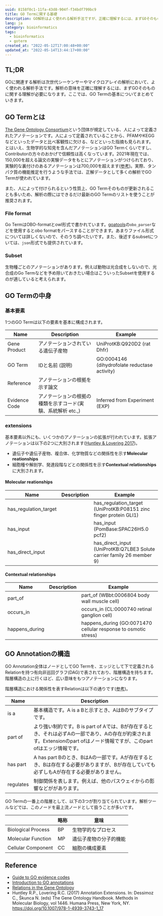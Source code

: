 ```yaml
---
uuid: 8158f0c1-11fa-43d8-904f-f34bdf799bc9
title: GO Termに関する基礎
description: GO解析はよく使われる解析手法ですが、正確に理解するには、まずGOそのものに関する理解が必要になります。GO Termの基本についてまとめていきます。
lang: ja
category: bioinformatics
tags:
  - bioinformatics
  - goterm
created_at: "2022-05-12T17:00:48+00:00"
updated_at: "2022-05-14T13:44:17+00:00"
---
```


## TL;DR

GOに関連する解析は次世代シーケンサーやマイクロアレイの解析において、よく使われる解析手法です。解析の意味を正確に理解するには、まずGOそのものに関する理解が必要になります。ここでは、GO Termの基本についてまとめていきます。

## GO Termとは

[The Gene Ontology Consortium](http://geneontology.org/docs/whoweare/)という団体が規定している、人によって定義されたアノテーションです。人によって定義されていることから、PFAMやKEGGなどといったデータと比べ客観性に欠ける、などといった指摘も見られます。
とはいえ、生物学的な知見を含んだアノテーションはGO Termくらいですし、Contributorの方々のおかげで信頼性は高くなっています。2021年現在では、150,000を超える論文の実験データをもとにアノテーションがつけられており、実験的な裏付けのあるアノテーションは700,000を超えます([参考](http://geneontology.org/docs/introduction-to-go-resource/))。実際、タンパク質の機能推定を行うような手法では、正解データとして多くの解析でGO Termが使われています。

また、人によって付けられるという性質上、GO Termそのものが更新されることも多いため、解析の際にはできるだけ最新のGO Termのリストを使うことが推奨されます。

### File format

Go TermはOBO-formatとowl形式で書かれています。[goatools](https://github.com/tanghaibao/goatools)の`obo_parser`などを使用するとobo formatをパースすることができます。あまりファイル形式については詳しくないので、そのうち調べたいです。また、後述するsubsetについては、`json`形式でも提供されています。

### Subset

生物種ごとのアノテーションがあります。例えば動物は光合成をしないので、光合成のGo Termなどを予め除いておきたい場合はこういったSubsetを使用するのが適していると考えられます。

## GO Termの中身

### 基本要素

1つのGO Termは以下の要素を基本に構成されます。

| Name          | Description                        | Example                                       |
| ------------- | ---------------------------------- | --------------------------------------------- |
| Gene Product  | アノテーションされている遺伝子産物                  | UniProtKB:Q920D2 (rat Dhfr)                   |
| GO Term       | IDと名前 (説明)                         | GO:0004146 (dihydrofolate reductase activity) |
| Reference     | アノテーションの根拠を示す論文                    |                                               |
| Evidence Code | アノテーションの根拠の種類を示すコード(実験、系統解析 etc.,) | Inferred from Experiment (EXP)                |

### extensions

基本要素以外にも、いくつかのアノテーションの拡張が行われています。拡張アノテーションは以下の2つに大別されます([Huntley & Lovering 2017](https://link.springer.com/protocol/10.1007/978-1-4939-3743-1_17))。

- 遺伝子や遺伝子産物、複合体、化学物質などの関係性を示す**Molecular reationships**
- 細胞種や解剖学、発達段階などとの関係性を示す**Contextual relationships**に大別されます。

#### Molecular reationships

| Name                  | Description | Example                                                               |
| --------------------- | ----------- | --------------------------------------------------------------------- |
| has_regulation_target |             | has_regulation_target (UniProtKB:P08151 zinc finger protein GLI1)     |
| has_input             |             | has_input (PomBase:SPAC26H5.0 pcf2)                                   |
| has_direct_input      |             | has_direct_input (UniProtKB:Q7LBE3 Solute carrier family 26 member 9) |

#### Contextual relationships

| Name           | Description | Example                                                         |
| -------------- | ----------- | --------------------------------------------------------------- |
| part_of        |             | part_of (WBbt:0006804 body wall muscle cell)                    |
| occurs_in      |             | occurs_in (CL:0000740 retinal ganglion cell)                    |
| happens_during |             | happens_during (GO:0071470 cellular response to osmotic stress) |

## GO Annotationの構造

GO Annotation全体はノードとしてGO Termを、エッジとして下で定義されるRelationを持つ有向非巡回グラフ(DAG)で表されており、階層構造を持ちます。階層構造の上に行くほど、広い意味をもつアノテーションになります。

階層構造における関係性を表すRelationは以下の通りです([参考](http://geneontology.org/docs/ontology-relations/))。

| Name      | Description                                                                                               |
| --------- | --------------------------------------------------------------------------------------------------------- |
| is a      | 基本構造です。A is a Bと示すとき、AはBのサブタイプです。                                                                         |
| part of   | より強い制約です。B is part of Aでは、Bが存在するとき、それは必ずAの一部であり、Aの存在が約束されます。Extensionのpart ofはノード情報ですが、このpart ofはエッジ情報です。 |
| has part  | A has part Bのとき、BはAの一部です。Aが存在するとき、Bは存在する必要がありますが、Bが存在していても必ずしもAが存在する必要がありません。                             |
| regulates | 制御関係を表します。例えば、他のパスウェイからの影響などががあります。                                                                       |

GO Termの一番上の階層として、以下の3つが割り当てられています。解析ツールなどでは、このノードを最上流ノードとして扱うことが多いです。

|                    | 略称 | 意味          |
| ------------------ | -- | ----------- |
| Biological Process | BP | 生物学的なプロセス   |
| Molecular Function | MP | 遺伝子産物の分子的機能 |
| Cellular Component | CC | 細胞の構成要素     |

## Reference

- [Guide to GO evidence codes](http://geneontology.org/docs/guide-go-evidence-codes/)
- [Introduction to GO annotations](http://geneontology.org/docs/go-annotations/#annotation-extensions)
- [Relations in the Gene Ontology](http://geneontology.org/docs/ontology-relations/)
- Huntley R.P., Lovering R.C. (2017) Annotation Extensions. In: Dessimoz C., Škunca N. (eds) The Gene Ontology Handbook. Methods in Molecular Biology, vol 1446. Humana Press, New York, NY. https://doi.org/10.1007/978-1-4939-3743-1_17
